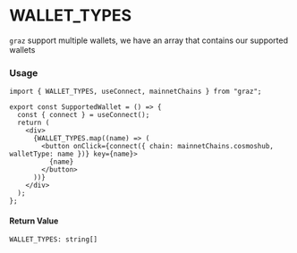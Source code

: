# WALLET_TYPES

`graz` support multiple wallets, we have an array that contains our supported wallets

### Usage

```tsx
import { WALLET_TYPES, useConnect, mainnetChains } from "graz";

export const SupportedWallet = () => {
  const { connect } = useConnect();
  return (
    <div>
      {WALLET_TYPES.map((name) => (
        <button onClick={connect({ chain: mainnetChains.cosmoshub, walletType: name })} key={name}>
          {name}
        </button>
      ))}
    </div>
  );
};
```

#### Return Value

```tsx
WALLET_TYPES: string[]
```
